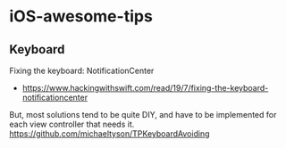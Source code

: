 # iOS-awesome-tips

## Keyboard
Fixing the keyboard: NotificationCenter
- https://www.hackingwithswift.com/read/19/7/fixing-the-keyboard-notificationcenter

But, most solutions tend to be quite DIY, and have to be implemented for each view controller that needs it.
https://github.com/michaeltyson/TPKeyboardAvoiding
